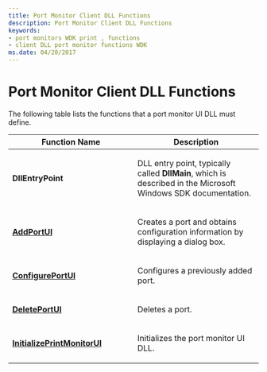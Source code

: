 ```yaml
---
title: Port Monitor Client DLL Functions
description: Port Monitor Client DLL Functions
keywords:
- port monitors WDK print , functions
- client DLL port monitor functions WDK
ms.date: 04/20/2017
---
```


# Port Monitor Client DLL Functions





The following table lists the functions that a port monitor UI DLL must define.

<table>
<colgroup>
<col width="50%" />
<col width="50%" />
</colgroup>
<thead>
<tr class="header">
<th>Function Name</th>
<th>Description</th>
</tr>
</thead>
<tbody>
<tr class="odd">
<td><p><strong>DllEntryPoint</strong></p></td>
<td><p>DLL entry point, typically called <strong>DllMain</strong>, which is described in the Microsoft Windows SDK documentation.</p></td>
</tr>
<tr class="even">
<td><p><a href="/windows-hardware/drivers/ddi/winsplp/nf-winsplp-addportui" data-raw-source="[&lt;strong&gt;AddPortUI&lt;/strong&gt;](/windows-hardware/drivers/ddi/winsplp/nf-winsplp-addportui)"><strong>AddPortUI</strong></a></p></td>
<td><p>Creates a port and obtains configuration information by displaying a dialog box.</p></td>
</tr>
<tr class="odd">
<td><p><a href="/windows-hardware/drivers/ddi/winsplp/nf-winsplp-configureportui" data-raw-source="[&lt;strong&gt;ConfigurePortUI&lt;/strong&gt;](/windows-hardware/drivers/ddi/winsplp/nf-winsplp-configureportui)"><strong>ConfigurePortUI</strong></a></p></td>
<td><p>Configures a previously added port.</p></td>
</tr>
<tr class="even">
<td><p><a href="/windows-hardware/drivers/ddi/winsplp/nf-winsplp-deleteportui" data-raw-source="[&lt;strong&gt;DeletePortUI&lt;/strong&gt;](/windows-hardware/drivers/ddi/winsplp/nf-winsplp-deleteportui)"><strong>DeletePortUI</strong></a></p></td>
<td><p>Deletes a port.</p></td>
</tr>
<tr class="odd">
<td><p><a href="/windows-hardware/drivers/ddi/winsplp/nf-winsplp-initializeprintmonitorui" data-raw-source="[&lt;strong&gt;InitializePrintMonitorUI&lt;/strong&gt;](/windows-hardware/drivers/ddi/winsplp/nf-winsplp-initializeprintmonitorui)"><strong>InitializePrintMonitorUI</strong></a></p></td>
<td><p>Initializes the port monitor UI DLL.</p></td>
</tr>
</tbody>
</table>

 

